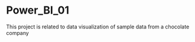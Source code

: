 # Power_BI_01
This project is related to data visualization of sample data from a chocolate company
